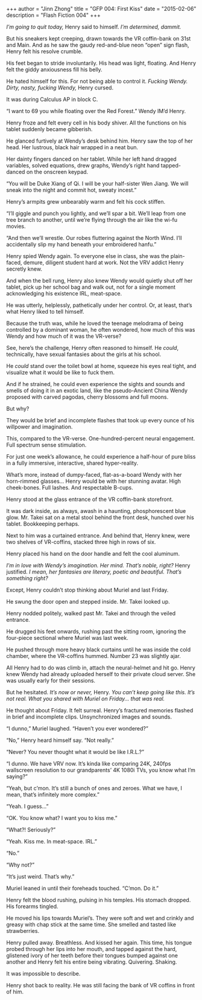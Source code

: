 +++
author = "Jinn Zhong"
title = "GFP 004: First Kiss"
date = "2015-02-06"
description = "Flash Fiction 004"
+++

_I’m going to quit today,_ Henry said to himself. _I’m determined, dammit._

But his sneakers kept creeping, drawn towards the VR coffin-bank on 31st and Main. And as he saw the gaudy red-and-blue neon “open” sign flash, Henry felt his resolve crumble. 

His feet began to stride involuntarily. His head was light, floating. And Henry felt the giddy anxiousness fill his belly. 

He hated himself for this. For not being able to control it. _Fucking Wendy. Dirty, nasty, fucking Wendy,_ Henry cursed.

It was during Calculus AP in block C.

“I want to 69 you while floating over the Red Forest.” Wendy IM’d Henry.

Henry froze and felt every cell in his body shiver. All the functions on his tablet suddenly became gibberish. 

He glanced furtively at Wendy’s desk behind him. Henry saw the top of her head. Her lustrous, black hair wrapped in a neat bun. 

Her dainty fingers danced on her tablet. While her left hand dragged variables, solved equations, drew graphs, Wendy’s right hand tapped-danced on the onscreen keypad. 

“You will be Duke Xiang of Qi. I will be your half-sister Wen Jiang. We will sneak into the night and commit hot, sweaty incest.”

Henry’s armpits grew unbearably warm and felt his cock stiffen.

“I’ll giggle and punch you lightly, and we’ll spar a bit. We’ll leap from one tree branch to another, until we’re flying through the air like the wi-fu movies.

“And then we’ll wrestle. Our robes fluttering against the North Wind. I’ll accidentally slip my hand beneath your embroidered hanfu.”

Henry spied Wendy again. To everyone else in class, she was the plain-faced, demure, diligent student hard at work. Not the VRV addict Henry secretly knew.

And when the bell rung, Henry also knew Wendy would quietly shut off her tablet, pick up her school bag and walk out, not for a single moment acknowledging his existence IRL, meat-space.

He was utterly, helplessly, pathetically under her control. Or, at least, that’s what Henry liked to tell himself. 

Because the truth was, while he loved the teenage melodrama of being controlled by a dominant woman, he often wondered, how much of this was Wendy and how much of it was the VR-verse? 

See, here’s the challenge, Henry often reasoned to himself. He _could_, technically, have sexual fantasies about the girls at his school.

He _could_ stand over the toilet bowl at home, squeeze his eyes real tight, and visualize what it would be like to fuck them.

And if he strained, he could even experience the sights and sounds and smells of doing it in an exotic land, like the pseudo-Ancient China Wendy proposed with carved pagodas, cherry blossoms and full moons.

But why? 

They would be brief and incomplete flashes that took up every ounce of his willpower and imagination.

This, compared to the VR-verse. One-hundred-percent neural engagement. Full spectrum sense stimulation.

For just one week’s allowance, he could experience a half-hour of pure bliss in a fully immersive, interactive, shared hyper-reality.

What’s more, instead of dumpy-faced, flat-as-a-board Wendy with her horn-rimmed glasses... Henry would be with her stunning avatar. High cheek-bones. Full lashes. And respectable B-cups.

Henry stood at the glass entrance of the VR coffin-bank storefront. 

It was dark inside, as always, awash in a haunting, phosphorescent blue glow. Mr. Takei sat on a metal stool behind the front desk, hunched over his tablet. Bookkeeping perhaps.

Next to him was a curtained entrance. And behind that, Henry knew, were two shelves of VR-coffins, stacked three high in rows of six.

Henry placed his hand on the door handle and felt the cool aluminum.

_I’m in love with Wendy’s imagination. Her mind. That’s noble, right?_ Henry justified. _I mean, her fantasies are literary, poetic and beautiful. That’s something right?_

Except, Henry couldn’t stop thinking about Muriel and last Friday.

He swung the door open and stepped inside. Mr. Takei looked up.

Henry nodded politely, walked past Mr. Takei and through the veiled entrance.

He drugged his feet onwards, rushing past the sitting room, ignoring the four-piece sectional where Muriel was last week.

He pushed through more heavy black curtains until he was inside the cold chamber, where the VR-coffins hummed. Number 23 was slightly ajar.

All Henry had to do was climb in, attach the neural-helmet and hit go. Henry knew Wendy had already uploaded herself to their private cloud server. She was usually early for their sessions.

But he hesitated. _It’s now or never,_ Henry. _You can’t keep going like this. It’s not real. What you shared with Muriel on Friday... that was real._

He thought about Friday. It felt surreal. Henry’s fractured memories flashed in brief and incomplete clips. Unsynchronized images and sounds.

“I dunno,” Muriel laughed. “Haven’t you ever wondered?”

“No,” Henry heard himself say. “Not really.”

“Never? You never thought what it would be like I.R.L.?”

“I dunno. We have VRV now. It’s kinda like comparing 24K, 240fps wallscreen resolution to our grandparents’ 4K 1080i TVs, you know what I’m saying?”

“Yeah, but c’mon. It’s still a bunch of ones and zeroes. What we have, I mean, that’s infinitely more complex.”

“Yeah. I guess...”

“OK. You know what? I want you to kiss me.”

“What?! Seriously?”

“Yeah. Kiss me. In meat-space. IRL.”

“No.”

“Why not?”

“It’s just weird. That’s why.”

Muriel leaned in until their foreheads touched. “C’mon. Do it.”

Henry felt the blood rushing, pulsing in his temples. His stomach dropped. His forearms tingled.

He moved his lips towards Muriel’s. They were soft and wet and crinkly and greasy with chap stick at the same time. She smelled and tasted like strawberries.

Henry pulled away. Breathless. And kissed her again. This time, his tongue probed through her lips into her mouth, and tapped against the hard, glistened ivory of her teeth before their tongues bumped against one another and Henry felt his entire being vibrating. Quivering. Shaking.

It was impossible to describe.

Henry shot back to reality. He was still facing the bank of VR coffins in front of him.
